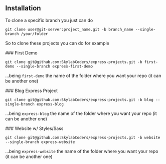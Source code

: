 
## Installation

To clone a specific branch you just can do

```
git clone user@git-server:project_name.git -b branch_name --single-branch /your/folder
```

So to clone these projects you can do for example

### First Demo

```
git clone git@github.com:SkylabCoders/express-projects.git -b first-demo --single-branch express-first-demo
```

...being `first-demo` the name of the folder where you want your repo (it can be another one)


### Blog Express Project 

```
git clone git@github.com:SkylabCoders/express-projects.git -b blog --single-branch express-blog
```

...being `express-blog` the name of the folder where you want your repo (it can be another one)

### Website w/ Styles/Sass

```
git clone git@github.com:SkylabCoders/express-projects.git -b website --single-branch express-website
```

...being `express-website` the name of the folder where you want your repo (it can be another one)




